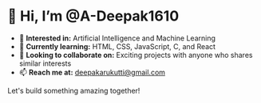 # 👋 Hi, I’m @A-Deepak1610

- 👀 **Interested in:** Artificial Intelligence and Machine Learning
- 🌱 **Currently learning:** HTML, CSS, JavaScript, C, and React  
- 💞️ **Looking to collaborate on:** Exciting projects with anyone who shares similar interests  
- 📫 **Reach me at:** [deepakarukutti@gmail.com](mailto:deepakarukutti@gmail.com)

Let's build something amazing together!
